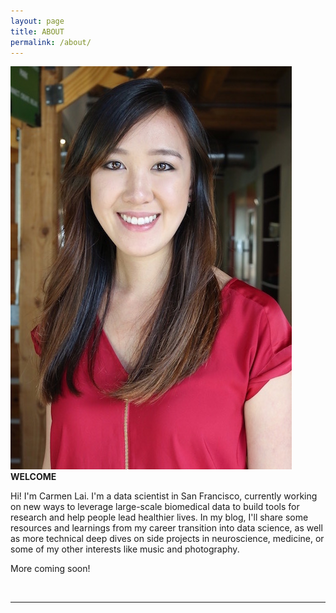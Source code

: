 ```yaml
---
layout: page
title: ABOUT
permalink: /about/
---
```


<img class="right profile-picture" src="/img/prof_pic.jpg">
<b>WELCOME</b>

Hi! I'm Carmen Lai. I'm a data scientist in San Francisco, currently working on new ways to leverage large-scale biomedical data to build tools for research and help people lead healthier lives. In my blog, I'll share some resources and learnings from my career transition into data science, as well as more technical deep dives on side projects in neuroscience, medicine, or some of my other interests like music and photography.

More coming soon!

<br/>
<hr class="bio-hr"/>
<br/>
<span class="contacticon center">
  <a href="mailto:{{ site.email }}"><i class="fa fa-envelope-square"></i></a>
  <a href="https://github.com/{{ site.github_username }}" target="_blank"><i class="fa fa-github-square"></i></a>
  <a href="https://www.linkedin.com/in/{{ site.linkedin_username }}" target="_blank"><i class="fa fa-linkedin-square"></i></a>
  <a href="https://twitter.com/{{ site.twitter_username }}" target="_blank"><i class="fa fa-twitter-square"></i></a>
  <a href="https://youtube.com/{{ site.youtube_username }}" target="_blank"><i class="fa fa-youtube-square"></i></a>
</span>
